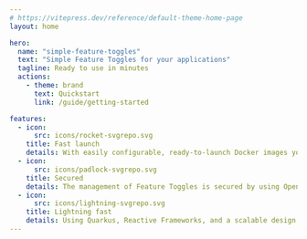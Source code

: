 ```yaml
---
# https://vitepress.dev/reference/default-theme-home-page
layout: home

hero:
  name: "simple-feature-toggles"
  text: "Simple Feature Toggles for your applications"
  tagline: Ready to use in minutes
  actions:
    - theme: brand
      text: Quickstart
      link: /guide/getting-started

features:
  - icon:
      src: icons/rocket-svgrepo.svg
    title: Fast launch
    details: With easily configurable, ready-to-launch Docker images you can start using Feature Toggles in no time.
  - icon:
      src: icons/padlock-svgrepo.svg
    title: Secured
    details: The management of Feature Toggles is secured by using OpenID Connect authentication.
  - icon:
      src: icons/lightning-svgrepo.svg
    title: Lightning fast
    details: Using Quarkus, Reactive Frameworks, and a scalable design this service supports handling many user requests.
---
```

